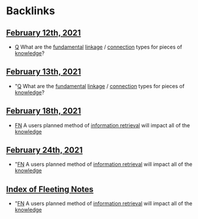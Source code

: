 
# Backlinks
## [February 12th, 2021](<February 12th, 2021.md>)
- [Q](<Q.md>) What are the [fundamental](<fundamental.md>) [linkage](<linkage.md>) / [connection](<connection.md>) types for pieces of [knowledge](<knowledge.md>)?

## [February 13th, 2021](<February 13th, 2021.md>)
- "[Q](<Q.md>) What are the [fundamental](<fundamental.md>) [linkage](<linkage.md>) / [connection](<connection.md>) types for pieces of [knowledge](<knowledge.md>)?

## [February 18th, 2021](<February 18th, 2021.md>)
- [FN](<FN.md>) A users planned method of [information retrieval](<information retrieval.md>) will impact all of the [knowledge](<knowledge.md>)

## [February 24th, 2021](<February 24th, 2021.md>)
- "[FN](<FN.md>) A users planned method of [information retrieval](<information retrieval.md>) will impact all of the [knowledge](<knowledge.md>)

## [Index of Fleeting Notes](<Index of Fleeting Notes.md>)
- "[FN](<FN.md>) A users planned method of [information retrieval](<information retrieval.md>) will impact all of the [knowledge](<knowledge.md>)

